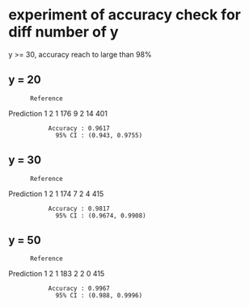 
# experiment of accuracy check for diff number of y

y >= 30, accuracy reach to large than 98%

## y = 20

          Reference
Prediction   1   2
         1 176   9
         2  14 401
                                         
               Accuracy : 0.9617         
                 95% CI : (0.943, 0.9755)

## y = 30

          Reference
Prediction   1   2
         1 174   7
         2   4 415
                                          
               Accuracy : 0.9817          
                 95% CI : (0.9674, 0.9908)

## y = 50

          Reference
Prediction   1   2
         1 183   2
         2   0 415
                                         
               Accuracy : 0.9967         
                 95% CI : (0.988, 0.9996)